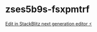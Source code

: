 # zses5b9s-fsxpmtrf

[Edit in StackBlitz next generation editor ⚡️](https://stackblitz.com/~/github.com/lozarlo/zses5b9s-fsxpmtrf)